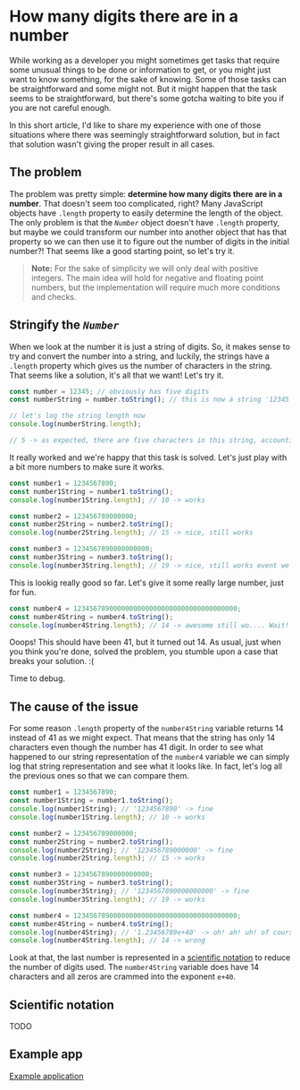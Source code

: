 # How many digits there are in a number

While working as a developer you might sometimes get tasks that require some unusual things to be done or information to get, or you might just want to know something, for the sake of knowing. Some of those tasks can be straightforward and some might not. But it might happen that the task seems to be straightforward, but there's some gotcha waiting to bite you if you are not careful enough.

In this short article, I'd like to share my experience with one of those situations where there was seemingly straightforward solution, but in fact that solution wasn't giving the proper result in all cases.

## The problem

The problem was pretty simple: **determine how many digits there are in a number**. That doesn't seem too complicated, right? Many JavaScript objects have `.length` property to easily determine the length of the object. The only problem is that the *`Number`* object doesn't have `.length` property, but maybe we could transform our number into another object that has that property so we can then use it to figure out the number of digits in the initial number?! That seems like a good starting point, so let's try it.

> **Note:** For the sake of simplicity we will only deal with positive integers. The main idea will hold for negative and floating point numbers, but the implementation will require much more conditions and checks.

## Stringify the *`Number`*

When we look at the number it is just a string of digits. So, it makes sense to try and convert the number into a string, and luckily, the strings have a `.length` property which gives us the number of characters in the string. That seems like a solution, it's all that we want! Let's try it.

```javascript
const number = 12345; // obviously has five digits
const numberString = number.toString(); // this is now a string '12345'

// let's log the string length now
console.log(numberString.length);

// 5 -> as expected, there are five characters in this string, accounting for five digits in the number
```

It really worked and we're happy that this task is solved. Let's just play with a bit more numbers to make sure it works.

```javascript
const number1 = 1234567890;
const number1String = number1.toString();
console.log(number1String.length); // 10 -> works

const number2 = 123456789000000;
const number2String = number2.toString();
console.log(number2String.length); // 15 -> nice, still works

const number3 = 1234567890000000000;
const number3String = number3.toString();
console.log(number3String.length); // 19 -> nice, still works event we have passed the Number.MAX_SAFE_INTEGER value
```

This is lookig really good so far. Let's give it some really large number, just for fun.

```javascript
const number4 = 12345678900000000000000000000000000000000;
const number4String = number4.toString();
console.log(number4String.length); // 14 -> awesome still wo.... Wait! What? Fourteen!?
```

Ooops! This should have been 41, but it turned out 14. As usual, just when you think you're done, solved the problem, you stumble upon a case that breaks your solution. :(

Time to debug.

## The cause of the issue

For some reason `.length` property of the `number4String` variable returns 14 instead of 41 as we might expect. That means that the string has only 14 characters even though the number has 41 digit. In order to see what happened to our string representation of the `number4` variable we can simply log that string representation and see what it looks like. In fact, let's log all the previous ones so that we can compare them.

```javascript
const number1 = 1234567890;
const number1String = number1.toString();
console.log(number1String); // '1234567890' -> fine
console.log(number1String.length); // 10 -> works

const number2 = 123456789000000;
const number2String = number2.toString();
console.log(number2String); // '123456789000000' -> fine
console.log(number2String.length); // 15 -> works

const number3 = 1234567890000000000;
const number3String = number3.toString();
console.log(number3String); // '1234567890000000000' -> fine
console.log(number3String.length); // 19 -> works

const number4 = 12345678900000000000000000000000000000000;
const number4String = number4.toString();
console.log(number4String); // '1.23456789e+40' -> oh! ah! uh! of course!
console.log(number4String.length); // 14 -> wrong
```

Look at that, the last number is represented in a [scientific notation](#scientific-notation) to reduce the number of digits used. The `number4String` variable does have 14 characters and all zeros are crammed into the exponent `e+40`.

## Scientific notation

TODO

## Example app

[Example application](https://gruximillian.github.io/number_length/app/)
